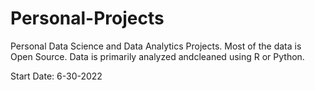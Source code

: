 # Personal-Projects
Personal Data Science and Data Analytics Projects. Most of the data is Open Source. Data is primarily analyzed andcleaned using R or Python.


Start Date: 6-30-2022
